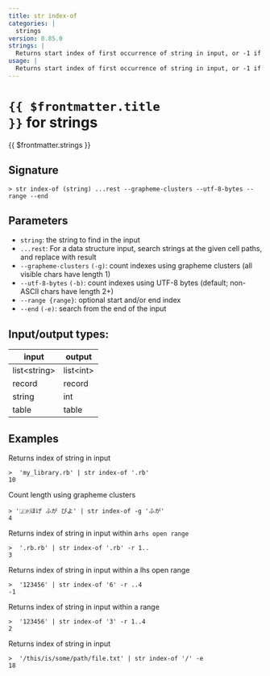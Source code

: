 ```yaml
---
title: str index-of
categories: |
  strings
version: 0.85.0
strings: |
  Returns start index of first occurrence of string in input, or -1 if no match.
usage: |
  Returns start index of first occurrence of string in input, or -1 if no match.
---
```

<!-- This file is automatically generated. Please edit the command in https://github.com/nushell/nushell instead. -->

# <code>{{ $frontmatter.title }}</code> for strings

<div class='command-title'>{{ $frontmatter.strings }}</div>

## Signature

```> str index-of (string) ...rest --grapheme-clusters --utf-8-bytes --range --end```

## Parameters

 -  `string`: the string to find in the input
 -  `...rest`: For a data structure input, search strings at the given cell paths, and replace with result
 -  `--grapheme-clusters` `(-g)`: count indexes using grapheme clusters (all visible chars have length 1)
 -  `--utf-8-bytes` `(-b)`: count indexes using UTF-8 bytes (default; non-ASCII chars have length 2+)
 -  `--range {range}`: optional start and/or end index
 -  `--end` `(-e)`: search from the end of the input


## Input/output types:

| input        | output    |
| ------------ | --------- |
| list\<string\> | list\<int\> |
| record       | record    |
| string       | int       |
| table        | table     |
## Examples

Returns index of string in input
```shell
>  'my_library.rb' | str index-of '.rb'
10
```

Count length using grapheme clusters
```shell
> '🇯🇵ほげ ふが ぴよ' | str index-of -g 'ふが'
4
```

Returns index of string in input within a`rhs open range`
```shell
>  '.rb.rb' | str index-of '.rb' -r 1..
3
```

Returns index of string in input within a lhs open range
```shell
>  '123456' | str index-of '6' -r ..4
-1
```

Returns index of string in input within a range
```shell
>  '123456' | str index-of '3' -r 1..4
2
```

Returns index of string in input
```shell
>  '/this/is/some/path/file.txt' | str index-of '/' -e
18
```
